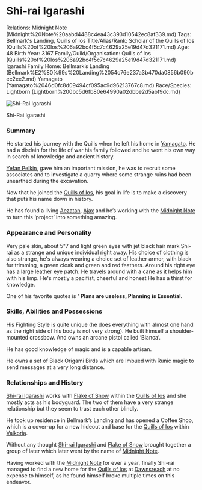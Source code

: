 # Shi-rai Igarashi

Relations: Midnight Note (Midnight%20Note%20aabd4488c4ea43c393d10542ec8af339.md) 
Tags: Bellmark's Landing, Quills of Ios
Title/Alias/Rank: Scholar of the Quills of Ios (Quills%20of%20Ios%206a92bc4f5c7c4629a25e19d47d321171.md) 
Age: 48
Birth Year: 3167
Family/Guild/Organisation: Quills of Ios (Quills%20of%20Ios%206a92bc4f5c7c4629a25e19d47d321171.md) Igarashi Family
Home: Bellmark’s Landing (Bellmark%E2%80%99s%20Landing%2054c76e237a3b470da0856b090bec2ee2.md) Yamagato (Yamagato%2046d0fc8d09494cf095ac9d96213767c8.md) 
Race/Species: Lightborn (Lightborn%200bc5d6fb80e64990a02dbbe2d5abf9dc.md)

![Shi-Rai Igarashi](image%20101.png)

Shi-Rai Igarashi

### Summary

He started his journey with the Quills when he left his home in [Yamagato](Yamagato%2046d0fc8d09494cf095ac9d96213767c8.md). He had a disdain for the life of war his family followed and he went his own way in search of knowledge and ancient history.

[Yefan Pelkin](Yefan%20Pelkin%204307d9e2606a4d16ae1974c2e91965c2.md), gave him an important mission, he was to recruit some associates and to investigate a quarry where some strange ruins had been unearthed during the excavation. 

Now that he joined the [Quills of Ios](Quills%20of%20Ios%206a92bc4f5c7c4629a25e19d47d321171.md), his goal in life is to make a discovery that puts his name down in history.

He has found a living [Aezatan](Aezatan%203da707b77610408784cd1bdfc44fe23f.md), [Ajax](Ajax%20e80cc5051c3f401bb0c84a59d5083fdb.md) and he’s working with the [Midnight Note](Midnight%20Note%20aabd4488c4ea43c393d10542ec8af339.md) to turn this ‘project’ into something amazing.

### Appearance and Personality

Very pale skin, about 5"7 and light green eyes with jet black hair mark Shi-rai as a strange and unique individual right away. His choice of clothing is also strange, he's always wearing a choice set of leather armor, with black fur trimming, a green cloak and green and red feathers. Around his right eye has a large leather eye patch. He travels around with a cane as it helps him with his limp. He's mostly a pacifist, cheerful and honest He has a thirst for knowledge. 

One of his favorite quotes is ' **Plans are useless, Planning is Essential.**

### Skills, Abilities and Possessions

His Fighting Style is quite unique (he does everything with almost one hand as the right side of his body is not very strong). He built himself a shoulder-mounted crossbow. And owns an arcane pistol called ‘Bianca’.

He has good knowledge of magic and is a capable artisan.

He owns a set of Black Origami Birds which are Imbued with Runic magic to send messages at a very long distance.

### **Relationships and History**

[Shi-rai Igarashi](Shi-rai%20Igarashi%202b00fac466024354b0273317d2e43ca0.md) works with [Flake of Snow](Flake%20of%20Snow%200acbb6e796964907a336f61d1c3903dd.md) within the [Quills of Ios](Quills%20of%20Ios%206a92bc4f5c7c4629a25e19d47d321171.md) and she mostly acts as his bodyguard. The two of them have a very strange relationship but they seem to trust each other blindly.

He took up residence in Bellmark’s Landing and has opened a Coffee Shop, which is a cover-up for a new hideout and base for the [Quills of Ios](Quills%20of%20Ios%206a92bc4f5c7c4629a25e19d47d321171.md) within [Valkoria](Valkoria%2063188c93864440e591a3528e50868ec6.md).

Without any thought [Shi-rai Igarashi](Shi-rai%20Igarashi%202b00fac466024354b0273317d2e43ca0.md) and [Flake of Snow](Flake%20of%20Snow%200acbb6e796964907a336f61d1c3903dd.md) brought together a group of later which later went by the name of [Midnight Note](Midnight%20Note%20aabd4488c4ea43c393d10542ec8af339.md).

Having worked with the [Midnight Note](Midnight%20Note%20aabd4488c4ea43c393d10542ec8af339.md) for ever a year, finally Shi-rai managed to find a new home for the [Quills of Ios](Quills%20of%20Ios%206a92bc4f5c7c4629a25e19d47d321171.md) at [Dawnsreach](Dawnsreach%20761cae0d1e6a43e2ae73a08f7d6fc2ce.md) at no expense to himself, as he found himself broke multiple times on this endeavor.